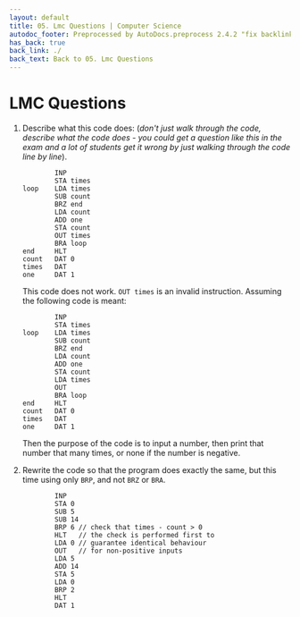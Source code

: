 ```yaml
---
layout: default
title: 05. Lmc Questions | Computer Science
autodoc_footer: Preprocessed by AutoDocs.preprocess 2.4.2 "fix backlink text" ⓒ Starwort, 2020
has_back: true
back_link: ./
back_text: Back to 05. Lmc Questions
---
```


# LMC Questions

1. Describe what this code does: (*don't just walk through the code, describe what the code does - you could get a question like this in the exam and a lot of students get it wrong by just walking through the code line by line*).

    ```lmc
            INP
            STA times
    loop    LDA times
            SUB count
            BRZ end
            LDA count
            ADD one
            STA count
            OUT times
            BRA loop
    end     HLT
    count   DAT 0
    times   DAT
    one     DAT 1
    ```

    This code does not work. `OUT times` is an invalid instruction. Assuming the following code is meant:

    ```lmc
            INP
            STA times
    loop    LDA times
            SUB count
            BRZ end
            LDA count
            ADD one
            STA count
            LDA times
            OUT
            BRA loop
    end     HLT
    count   DAT 0
    times   DAT
    one     DAT 1
    ```

    Then the purpose of the code is to input a number, then print that number that many times, or none if the number is negative.
2. Rewrite the code so that the program does exactly the same, but this time using only `BRP`, and not `BRZ` or `BRA`.

    ```lmc
            INP
            STA 0
            SUB 5
            SUB 14
            BRP 6 // check that times - count > 0
            HLT   // the check is performed first to
            LDA 0 // guarantee identical behaviour
            OUT   // for non-positive inputs
            LDA 5
            ADD 14
            STA 5
            LDA 0
            BRP 2
            HLT
            DAT 1
    ```